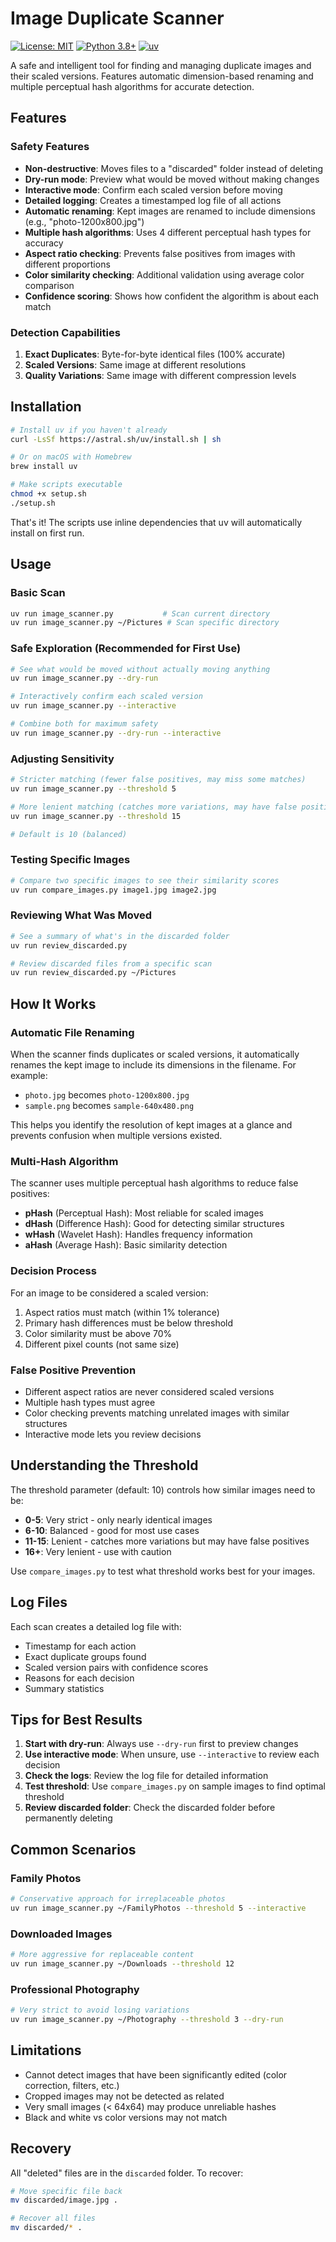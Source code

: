 # Image Duplicate Scanner

[![License: MIT](https://img.shields.io/badge/License-MIT-yellow.svg)](https://opensource.org/licenses/MIT)
[![Python 3.8+](https://img.shields.io/badge/python-3.8+-blue.svg)](https://www.python.org/downloads/)
[![uv](https://img.shields.io/endpoint?url=https://raw.githubusercontent.com/astral-sh/uv/main/assets/badge/v0.json)](https://github.com/astral-sh/uv)

A safe and intelligent tool for finding and managing duplicate images and their scaled versions. Features automatic dimension-based renaming and multiple perceptual hash algorithms for accurate detection.

## Features

### Safety Features
- **Non-destructive**: Moves files to a "discarded" folder instead of deleting
- **Dry-run mode**: Preview what would be moved without making changes
- **Interactive mode**: Confirm each scaled version before moving
- **Detailed logging**: Creates a timestamped log file of all actions
- **Automatic renaming**: Kept images are renamed to include dimensions (e.g., "photo-1200x800.jpg")
- **Multiple hash algorithms**: Uses 4 different perceptual hash types for accuracy
- **Aspect ratio checking**: Prevents false positives from images with different proportions
- **Color similarity checking**: Additional validation using average color comparison
- **Confidence scoring**: Shows how confident the algorithm is about each match

### Detection Capabilities
1. **Exact Duplicates**: Byte-for-byte identical files (100% accurate)
2. **Scaled Versions**: Same image at different resolutions
3. **Quality Variations**: Same image with different compression levels

## Installation

```bash
# Install uv if you haven't already
curl -LsSf https://astral.sh/uv/install.sh | sh

# Or on macOS with Homebrew
brew install uv

# Make scripts executable
chmod +x setup.sh
./setup.sh
```

That's it! The scripts use inline dependencies that uv will automatically install on first run.

## Usage

### Basic Scan
```bash
uv run image_scanner.py           # Scan current directory
uv run image_scanner.py ~/Pictures # Scan specific directory
```

### Safe Exploration (Recommended for First Use)
```bash
# See what would be moved without actually moving anything
uv run image_scanner.py --dry-run

# Interactively confirm each scaled version
uv run image_scanner.py --interactive

# Combine both for maximum safety
uv run image_scanner.py --dry-run --interactive
```

### Adjusting Sensitivity
```bash
# Stricter matching (fewer false positives, may miss some matches)
uv run image_scanner.py --threshold 5

# More lenient matching (catches more variations, may have false positives)
uv run image_scanner.py --threshold 15

# Default is 10 (balanced)
```

### Testing Specific Images
```bash
# Compare two specific images to see their similarity scores
uv run compare_images.py image1.jpg image2.jpg
```

### Reviewing What Was Moved
```bash
# See a summary of what's in the discarded folder
uv run review_discarded.py

# Review discarded files from a specific scan
uv run review_discarded.py ~/Pictures
```

## How It Works

### Automatic File Renaming
When the scanner finds duplicates or scaled versions, it automatically renames the kept image to include its dimensions in the filename. For example:
- `photo.jpg` becomes `photo-1200x800.jpg`
- `sample.png` becomes `sample-640x480.png`

This helps you identify the resolution of kept images at a glance and prevents confusion when multiple versions existed.

### Multi-Hash Algorithm
The scanner uses multiple perceptual hash algorithms to reduce false positives:
- **pHash** (Perceptual Hash): Most reliable for scaled images
- **dHash** (Difference Hash): Good for detecting similar structures
- **wHash** (Wavelet Hash): Handles frequency information
- **aHash** (Average Hash): Basic similarity detection

### Decision Process
For an image to be considered a scaled version:
1. Aspect ratios must match (within 1% tolerance)
2. Primary hash differences must be below threshold
3. Color similarity must be above 70%
4. Different pixel counts (not same size)

### False Positive Prevention
- Different aspect ratios are never considered scaled versions
- Multiple hash types must agree
- Color checking prevents matching unrelated images with similar structures
- Interactive mode lets you review decisions

## Understanding the Threshold

The threshold parameter (default: 10) controls how similar images need to be:
- **0-5**: Very strict - only nearly identical images
- **6-10**: Balanced - good for most use cases
- **11-15**: Lenient - catches more variations but may have false positives
- **16+**: Very lenient - use with caution

Use `compare_images.py` to test what threshold works best for your images.

## Log Files

Each scan creates a detailed log file with:
- Timestamp for each action
- Exact duplicate groups found
- Scaled version pairs with confidence scores
- Reasons for each decision
- Summary statistics

## Tips for Best Results

1. **Start with dry-run**: Always use `--dry-run` first to preview changes
2. **Use interactive mode**: When unsure, use `--interactive` to review each decision
3. **Check the logs**: Review the log file for detailed information
4. **Test threshold**: Use `compare_images.py` on sample images to find optimal threshold
5. **Review discarded folder**: Check the discarded folder before permanently deleting

## Common Scenarios

### Family Photos
```bash
# Conservative approach for irreplaceable photos
uv run image_scanner.py ~/FamilyPhotos --threshold 5 --interactive
```

### Downloaded Images
```bash
# More aggressive for replaceable content
uv run image_scanner.py ~/Downloads --threshold 12
```

### Professional Photography
```bash
# Very strict to avoid losing variations
uv run image_scanner.py ~/Photography --threshold 3 --dry-run
```

## Limitations

- Cannot detect images that have been significantly edited (color correction, filters, etc.)
- Cropped images may not be detected as related
- Very small images (< 64x64) may produce unreliable hashes
- Black and white vs color versions may not match

## Recovery

All "deleted" files are in the `discarded` folder. To recover:
```bash
# Move specific file back
mv discarded/image.jpg .

# Recover all files
mv discarded/* .
```